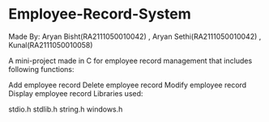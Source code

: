 # Employee-Record-System

Made By: Aryan Bisht(RA2111050010042) , Aryan Sethi(RA2111050010042) , Kunal(RA2111050010058)

A mini-project made in C for employee record management that includes following functions:

Add employee record
Delete employee record
Modify employee record
Display employee record
Libraries used:

stdio.h
stdlib.h
string.h
windows.h
